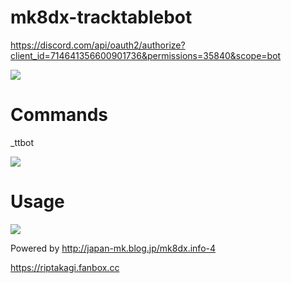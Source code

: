 # mk8dx-tracktablebot

https://discord.com/api/oauth2/authorize?client_id=714641356600901736&permissions=35840&scope=bot

![](https://i.imgur.com/eMlnfRr.png)

# Commands

_ttbot

![](https://i.imgur.com/UbxPt5L.png)

# Usage

![](https://i.imgur.com/5QA5jPt.png)

Powered by http://japan-mk.blog.jp/mk8dx.info-4

https://riptakagi.fanbox.cc
